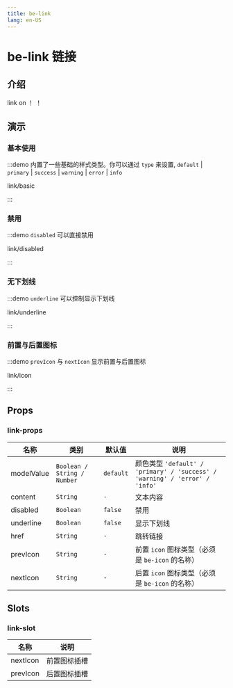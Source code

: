 ```yaml
---
title: be-link
lang: en-US
---
```


# be-link 链接

## 介绍

link on ！ ！


## 演示

### 基本使用

:::demo 内置了一些基础的样式类型。你可以通过 `type` 来设置, `default` | `primary` | `success` | `warning` | `error` | `info`

link/basic

:::

### 禁用

:::demo `disabled` 可以直接禁用

link/disabled

:::

### 无下划线

:::demo `underline` 可以控制显示下划线

link/underline

:::

### 前置与后置图标

:::demo `prevIcon` 与 `nextIcon` 显示前置与后置图标

link/icon

:::


## Props

### link-props

| 名称          | 类别                            | 默认值        | 说明                                                                     |
|-------------|-------------------------------|------------|------------------------------------------------------------------------|
| modelValue  | `Boolean / String / Number`   | `default`  | 颜色类型 `'default' / 'primary' / 'success' / 'warning' / 'error' / 'info'` |
| content     | `String`                      | `-`        | 文本内容                                                                   |
| disabled    | `Boolean`                     | `false`    | 禁用                                                                     |
| underline   | `Boolean`                     | `false`    | 显示下划线                                                                  |
| href        | `String`                      | `-`        | 跳转链接                                                                   |
| prevIcon    | `String`                      | `-`        | 前置 `icon` 图标类型（必须是 `be-icon` 的名称）                                      |
| nextIcon    | `String`                      | `-`        | 后置 `icon` 图标类型（必须是 `be-icon` 的名称）                                      |


## Slots

### link-slot

| 名称        | 说明     |  
|-----------|--------|
| nextIcon  | 前置图标插槽 |
| prevIcon  | 后置图标插槽 |



